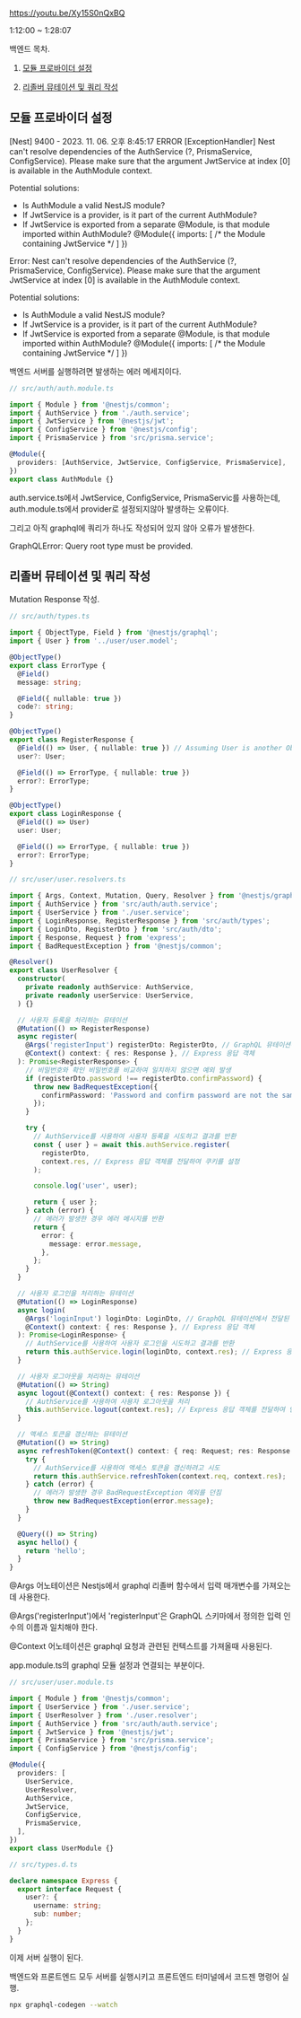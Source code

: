 https://youtu.be/Xy15S0nQxBQ

1:12:00 ~ 1:28:07

백엔드 목차.

1. [모듈 프로바이더 설정](#모듈-프로바이더-설정)

2. [리졸버 뮤테이션 및 쿼리 작성](#리졸버-뮤테이션-및-쿼리-작성)

## 모듈 프로바이더 설정

[Nest] 9400 - 2023. 11. 06. 오후 8:45:17 ERROR [ExceptionHandler] Nest can't resolve dependencies of the AuthService (?, PrismaService, ConfigService). Please make sure that the argument JwtService at index [0] is available in the AuthModule context.

Potential solutions:

- Is AuthModule a valid NestJS module?
- If JwtService is a provider, is it part of the current AuthModule?
- If JwtService is exported from a separate @Module, is that module imported within AuthModule?
  @Module({
  imports: [ /* the Module containing JwtService */ ]
  })

Error: Nest can't resolve dependencies of the AuthService (?, PrismaService, ConfigService). Please make sure that the argument JwtService at index [0] is available in the AuthModule context.

Potential solutions:

- Is AuthModule a valid NestJS module?
- If JwtService is a provider, is it part of the current AuthModule?
- If JwtService is exported from a separate @Module, is that module imported within AuthModule?
  @Module({
  imports: [ /* the Module containing JwtService */ ]
  })

백엔드 서버를 실행하려면 발생하는 에러 메세지이다.

```typescript
// src/auth/auth.module.ts

import { Module } from '@nestjs/common';
import { AuthService } from './auth.service';
import { JwtService } from '@nestjs/jwt';
import { ConfigService } from '@nestjs/config';
import { PrismaService } from 'src/prisma.service';

@Module({
  providers: [AuthService, JwtService, ConfigService, PrismaService],
})
export class AuthModule {}
```

auth.service.ts에서 JwtService, ConfigService, PrismaServic를 사용하는데, auth.module.ts에서 provider로 설정되지않아 발생하는 오류이다.

그리고 아직 graphql에 쿼리가 하나도 작성되어 있지 않아 오류가 발생한다.

GraphQLError: Query root type must be provided.

## 리졸버 뮤테이션 및 쿼리 작성

Mutation Response 작성.

```typescript
// src/auth/types.ts

import { ObjectType, Field } from '@nestjs/graphql';
import { User } from '../user/user.model';

@ObjectType()
export class ErrorType {
  @Field()
  message: string;

  @Field({ nullable: true })
  code?: string;
}

@ObjectType()
export class RegisterResponse {
  @Field(() => User, { nullable: true }) // Assuming User is another ObjectType you have
  user?: User;

  @Field(() => ErrorType, { nullable: true })
  error?: ErrorType;
}

@ObjectType()
export class LoginResponse {
  @Field(() => User)
  user: User;

  @Field(() => ErrorType, { nullable: true })
  error?: ErrorType;
}
```

```typescript
// src/user/user.resolvers.ts

import { Args, Context, Mutation, Query, Resolver } from '@nestjs/graphql';
import { AuthService } from 'src/auth/auth.service';
import { UserService } from './user.service';
import { LoginResponse, RegisterResponse } from 'src/auth/types';
import { LoginDto, RegisterDto } from 'src/auth/dto';
import { Response, Request } from 'express';
import { BadRequestException } from '@nestjs/common';

@Resolver()
export class UserResolver {
  constructor(
    private readonly authService: AuthService,
    private readonly userService: UserService,
  ) {}

  // 사용자 등록을 처리하는 뮤테이션
  @Mutation(() => RegisterResponse)
  async register(
    @Args('registerInput') registerDto: RegisterDto, // GraphQL 뮤테이션에서 전달된 입력 데이터
    @Context() context: { res: Response }, // Express 응답 객체
  ): Promise<RegisterResponse> {
    // 비밀번호와 확인 비밀번호를 비교하여 일치하지 않으면 예외 발생
    if (registerDto.password !== registerDto.confirmPassword) {
      throw new BadRequestException({
        confirmPassword: 'Password and confirm password are not the same.',
      });
    }

    try {
      // AuthService를 사용하여 사용자 등록을 시도하고 결과를 반환
      const { user } = await this.authService.register(
        registerDto,
        context.res, // Express 응답 객체를 전달하여 쿠키를 설정
      );

      console.log('user', user);

      return { user };
    } catch (error) {
      // 에러가 발생한 경우 에러 메시지를 반환
      return {
        error: {
          message: error.message,
        },
      };
    }
  }

  // 사용자 로그인을 처리하는 뮤테이션
  @Mutation(() => LoginResponse)
  async login(
    @Args('loginInput') loginDto: LoginDto, // GraphQL 뮤테이션에서 전달된 입력 데이터
    @Context() context: { res: Response }, // Express 응답 객체
  ): Promise<LoginResponse> {
    // AuthService를 사용하여 사용자 로그인을 시도하고 결과를 반환
    return this.authService.login(loginDto, context.res); // Express 응답 객체를 전달하여 인증 쿠키를 설정
  }

  // 사용자 로그아웃을 처리하는 뮤테이션
  @Mutation(() => String)
  async logout(@Context() context: { res: Response }) {
    // AuthService를 사용하여 사용자 로그아웃을 처리
    this.authService.logout(context.res); // Express 응답 객체를 전달하여 인증 쿠키를 제거
  }

  // 액세스 토큰을 갱신하는 뮤테이션
  @Mutation(() => String)
  async refreshToken(@Context() context: { req: Request; res: Response }) {
    try {
      // AuthService를 사용하여 액세스 토큰을 갱신하려고 시도
      return this.authService.refreshToken(context.req, context.res);
    } catch (error) {
      // 에러가 발생한 경우 BadRequestException 예외를 던짐
      throw new BadRequestException(error.message);
    }
  }

  @Query(() => String)
  async hello() {
    return 'hello';
  }
}
```

@Args 어노테이션은 Nestjs에서 graphql 리졸버 함수에서 입력 매개변수를 가져오는데 사용한다.

@Args('registerInput')에서 'registerInput'은 GraphQL 스키마에서 정의한 입력 인수의 이름과 일치해야 한다.

@Context 어노테이션은 graphql 요청과 관련된 컨텍스트를 가져올때 사용된다.

app.module.ts의 graphql 모듈 설정과 연결되는 부분이다.

```typescript
// src/user/user.module.ts

import { Module } from '@nestjs/common';
import { UserService } from './user.service';
import { UserResolver } from './user.resolver';
import { AuthService } from 'src/auth/auth.service';
import { JwtService } from '@nestjs/jwt';
import { PrismaService } from 'src/prisma.service';
import { ConfigService } from '@nestjs/config';

@Module({
  providers: [
    UserService,
    UserResolver,
    AuthService,
    JwtService,
    ConfigService,
    PrismaService,
  ],
})
export class UserModule {}
```

```typescript
// src/types.d.ts

declare namespace Express {
  export interface Request {
    user?: {
      username: string;
      sub: number;
    };
  }
}
```

이제 서버 실행이 된다.

백엔드와 프론트엔드 모두 서버를 실행시키고 프론트엔드 터미널에서 코드젠 명령어 실행.

```bash
npx graphql-codegen --watch
```
